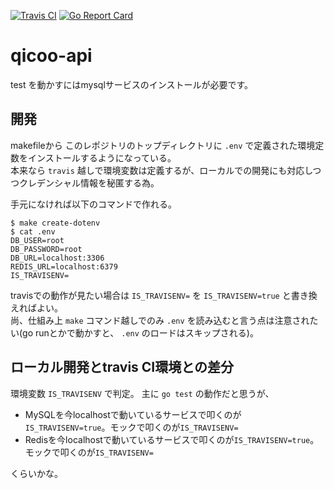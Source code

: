 [![Travis CI](https://travis-ci.org/cndjp/qicoo-api.svg?branch=master)](https://travis-ci.org/cndjp/qicoo-api)
[![Go Report Card](https://goreportcard.com/badge/github.com/cndjp/qicoo-api)](https://goreportcard.com/report/github.com/cndjp/qicoo-api)


# qicoo-api

test を動かすにはmysqlサービスのインストールが必要です。

## 開発

makefileから このレポジトリのトップディレクトリに `.env` で定義された環境定数をインストールするようになっている。  
本来なら `travis` 越しで環境変数は定義するが、ローカルでの開発にも対応しつつクレデンシャル情報を秘匿する為。

手元になければ以下のコマンドで作れる。  

```
$ make create-dotenv
$ cat .env
DB_USER=root
DB_PASSWORD=root
DB_URL=localhost:3306
REDIS_URL=localhost:6379
IS_TRAVISENV=
```

travisでの動作が見たい場合は `IS_TRAVISENV=` を `IS_TRAVISENV=true` と書き換えればよい。  
尚、仕組み上 `make` コマンド越しでのみ `.env` を読み込むと言う点は注意されたい(go runとかで動かすと、 `.env` のロードはスキップされる)。

## ローカル開発とtravis CI環境との差分

環境変数 `IS_TRAVISENV` で判定。
主に `go test` の動作だと思うが、

- MySQLを今localhostで動いているサービスで叩くのが`IS_TRAVISENV=true`。モックで叩くのが`IS_TRAVISENV=`
- Redisを今localhostで動いているサービスで叩くのが`IS_TRAVISENV=true`。モックで叩くのが`IS_TRAVISENV=`

くらいかな。

